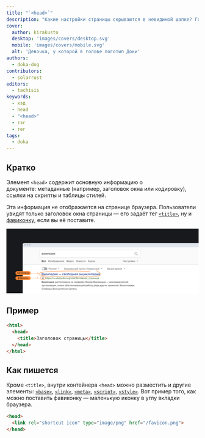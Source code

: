 ```yaml
---
title: "`<head>`"
description: "Какие настройки страницы скрываются в невидимой шапке? Говорим о заголовке страницы, фавиконке, способах подключения стилей и скриптов."
cover:
  author: kirakusto
  desktop: 'images/covers/desktop.svg'
  mobile: 'images/covers/mobile.svg'
  alt: 'Девочка, у которой в голове логотип Доки'
authors:
  - doka-dog
contributors:
  - solarrust
editors:
  - tachisis
keywords:
  - хэд
  - head
  - "<head>"
  - тэг
  - тег
tags:
  - doka
---
```


## Кратко

Элемент `<head>` содержит основную информацию о документе: метаданные (например, заголовок окна или кодировку), ссылки на скрипты и таблицы стилей.

Эта информация не отображается на странице браузера. Пользователи увидят только заголовок окна страницы — его задаёт тег [`<title>`](/html/title/), ну и [фавиконку](https://ru.wikipedia.org/wiki/Favicon), если вы её поставите.

![Пример выдачи страницы в поисковике, показаны заголовок и фавикон](images/1.png)

## Пример

```html
<html>
  <head>
    <title>Заголовок страницы</title>
  </head>
</html>
```

## Как пишется

Кроме `<title>`, внутри контейнера `<head>` можно разместить и другие элементы: [`<base>`](/html/base/), [`<link>`](/html/link/), [`<meta>`](/html/meta/), [`<script>`](/html/script/), [`<style>`](/html/style/). Вот пример того, как можно поставить фавиконку — маленькую иконку в углу вкладки браузера.

```html
<head>
  <link rel="shortcut icon" type="image/png" href="/favicon.png">
</head>
```
